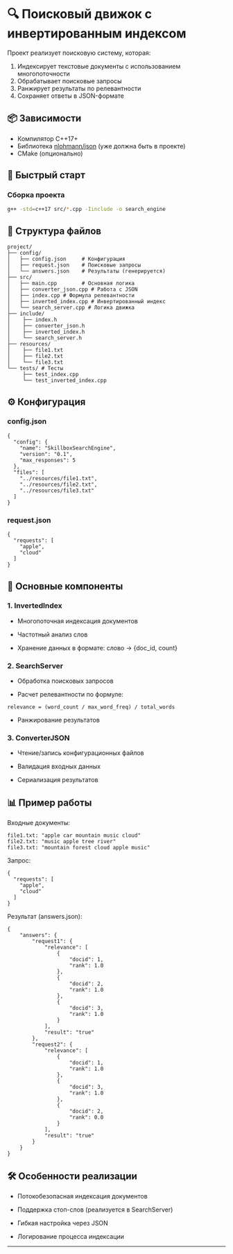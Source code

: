 # 🔍 Поисковый движок с инвертированным индексом

Проект реализует поисковую систему, которая:
1. Индексирует текстовые документы с использованием многопоточности
2. Обрабатывает поисковые запросы
3. Ранжирует результаты по релевантности
4. Сохраняет ответы в JSON-формате

## 📦 Зависимости
- Компилятор C++17+
- Библиотека [nlohmann/json](https://github.com/nlohmann/json) (уже должна быть в проекте)
- CMake (опционально)

## 🚀 Быстрый старт

### Сборка проекта
```bash
g++ -std=c++17 src/*.cpp -Iinclude -o search_engine
```
## 📂 Структура файлов
````
project/
├── config/
│   ├── config.json     # Конфигурация
│   ├── request.json    # Поисковые запросы
│   └── answers.json    # Результаты (генерируется)
├── src/
│   ├── main.cpp        # Основная логика
│   ├── converter_json.cpp # Работа с JSON
│   ├── index.cpp # Формула релевантности
│   ├── inverted_index.cpp # Инвертированный индекс
│   └── search_server.cpp # Логика движка
├── include/
│    ├── index.h
│    ├── converter_json.h
│    ├── inverted_index.h        
│    └── search_server.h   
├── resources/
│    ├── file1.txt
│    ├── file2.txt
│    └── file3.txt
└── tests/ # Тесты
     ├── test_index.cpp
     └── test_inverted_index.cpp    
````
## ⚙️ Конфигурация
### config.json
````
{
  "config": {
    "name": "SkillboxSearchEngine",
    "version": "0.1",
    "max_responses": 5
  },
  "files": [
    "../resources/file1.txt",
    "../resources/file2.txt",
    "../resources/file3.txt"
  ]
}
````
### request.json
````
{
  "requests": [
    "apple",
    "cloud"
  ]
}
````
## 🔧 Основные компоненты
### 1. InvertedIndex
 -  Многопоточная индексация документов

 -  Частотный анализ слов

 -  Хранение данных в формате: слово → {doc_id, count}

### 2. SearchServer
 -  Обработка поисковых запросов

 -  Расчет релевантности по формуле:
````
relevance = (word_count / max_word_freq) / total_words
````
 -  Ранжирование результатов
### 3. ConverterJSON
 -  Чтение/запись конфигурационных файлов

 -  Валидация входных данных

 -  Сериализация результатов
## 📊 Пример работы
Входные документы:
````
file1.txt: "apple car mountain music cloud"
file2.txt: "music apple tree river"
file3.txt: "mountain forest cloud apple music"
````
Запрос:
````
{
  "requests": [
    "apple",
    "cloud"
  ]
}
````
Результат (answers.json):
````
{
    "answers": {
        "request1": {
            "relevance": [
                {
                    "docid": 1,
                    "rank": 1.0
                },
                {
                    "docid": 2,
                    "rank": 1.0
                },
                {
                    "docid": 3,
                    "rank": 1.0
                }
            ],
            "result": "true"
        },
        "request2": {
            "relevance": [
                {
                    "docid": 1,
                    "rank": 1.0
                },
                {
                    "docid": 3,
                    "rank": 1.0
                },
                {
                    "docid": 2,
                    "rank": 0.0
                }
            ],
            "result": "true"
        }
    }
}
````
## 🛠️ Особенности реализации
 - Потокобезопасная индексация документов

 - Поддержка стоп-слов (реализуется в SearchServer)

 - Гибкая настройка через JSON

 - Логирование процесса индексации
--------------------------------------------------------
